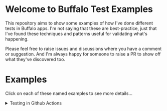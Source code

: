 # Welcome to Buffalo Test Examples

This repository aims to show some examples of how I've done different tests in
Buffalo apps. I'm not saying that these are best-practice, just that I've found
these techniques and patterns useful for validating what's happening.

Please feel free to raise issues and discussions where you have a comment or
suggestion. And I'm always happy for someone to raise a PR to show off what
they've discovered too.

# Examples

Click on each of these named examples to see more details...

<details>
  <summary>Testing in Github Actions</summary>

Here you can see an example of what's necessary to test your app using Github
Actions.

## Important files

* [Compose file](docker-compose.yml) - this puts your tests together with the database
* [database.yml](database.yml) - defines your database details
* [Tests script](scripts/docker-test.sh) - This does the testing for you.
* [PR workflow](.github/workflows/pr.yml) - this runs the tests using docker compose
* [Linting workfow](.github/workflows/golangci-lint.yml) - this enforces common linting rules

## What's happening

Let's start with the Docker Compose file. This sets up the DB and makes your app depend on
it, setting the database details using environment variables. These variables are consumed
in `database.yml`. The compose file also gives access to all of the files in the project and
runs the tests script, that sets up the DB by running the migrations and then executes your
tests.

If you would like to run these tests from inside docker locally, just use the following command:
```shell
docker-compose down && docker-compose up --remove-orphans --abort-on-container-exit test
```

The PR workflow is the bit that triggers your tests when you open a PR and push new commits
to it.

Lastly, we have the linting workflow - this is just a good idea really.

</details>

